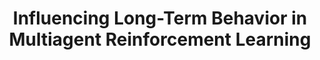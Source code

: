---
title: "Influencing Long-Term Behavior in Multiagent Reinforcement Learning"
authors: "Dong-Ki Kim, Matthew Riemer, Miao Liu, Jakob N. Foerster, Michael Everett, Chuangchuang Sun, Gerald Tesauro, Jonathan P. How"
venue: "ICLR Workshop on Gamification and Multiagent Solutions"
year: "2022"
status: "accepted"
arxiv: "https://arxiv.org/pdf/2203.03535.pdf"
official_link: ""
doi: ""
volume: "N/A"
number: "N/A"
pages: "N/A"
publisher: ""
month: "04"
address: ""
type: "workshop"
school: "N/A"
awards: "N/A"
notes: ""
include_on_website: true
image: "kim_iclr_ws_2022.png"
links_to_code: ""
links_to_video: ""
collection: publications
permalink: /publication/2022-04-Kim22_ICLR_WS.html
---
